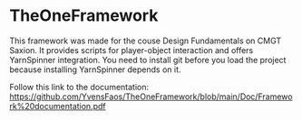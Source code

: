 # TheOneFramework

This framework was made for the couse Design Fundamentals on CMGT Saxion.
It provides scripts for player-object interaction and offers YarnSpinner integration.
You need to install git before you load the project because installing YarnSpinner depends on it.

Follow this link to the documentation:
https://github.com/YvensFaos/TheOneFramework/blob/main/Doc/Framework%20documentation.pdf
